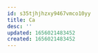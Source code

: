 ```yaml
---
id: s35tjhjhzxy9467vmco10yy
title: Ca
desc: ''
updated: 1656021483452
created: 1656021483452
---
```



